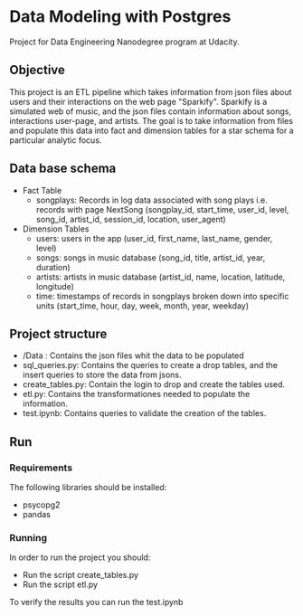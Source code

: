 # Data Modeling with Postgres
Project for Data Engineering Nanodegree program at Udacity.


## Objective
This project is an ETL pipeline which takes information from json files about users and their interactions on the web page "Sparkify". 
Sparkify is a simulated web of music, and the json files contain information about songs, interactions user-page, and artists.
The goal is to take information from files and populate this data into fact and dimension tables for a star schema for a particular analytic focus.

## Data base schema
- Fact Table
    - songplays: Records in log data associated with song plays i.e. records with page NextSong
      (songplay_id, start_time, user_id, level, song_id, artist_id, session_id, location, user_agent)
- Dimension Tables
    - users: users in the app
        (user_id, first_name, last_name, gender, level)
    - songs: songs in music database
        (song_id, title, artist_id, year, duration)
    - artists:  artists in music database
        (artist_id, name, location, latitude, longitude)
    - time: timestamps of records in songplays broken down into specific units
        (start_time, hour, day, week, month, year, weekday)
        
## Project structure
- /Data : Contains the json files whit the data to be populated
- sql_queries.py: Contains the queries to create a drop tables, and the insert queries to store the data from jsons.
- create_tables.py: Contain the login to drop and create the tables used.
- etl.py: Contains the transformationes needed to populate the information.
- test.ipynb: Contains queries to validate the creation of the tables.


## Run

### Requirements

The following libraries should be installed:
- psycopg2
- pandas

### Running

In order to run the project you should:
- Run the script create_tables.py
- Run the script etl.py

To verify the results you can run the test.ipynb


